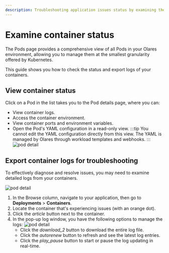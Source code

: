```yaml
---
description: Troubleshooting application issues status by examining the container staus or exporting logs 
---
```

# Examine container status

The Pods page provides a comprehensive view of all Pods in your Olares environment, allowing you to manage them at the smallest granularity offered by Kubernetes.

This guide shows you how to check the status and export logs of your containers. 

## View container status

Click on a Pod in the list takes you to the Pod details page, where you can:
- View container logs.
- Access the container environment.
- View container ports and environment variables.
- Open the Pod's YAML configuration in a read-only view.
  :::tip
  You cannot edit the YAML configuration directly from this view. The YAML is managed by Olares through workload templates and webhooks.
  :::
  ![pod detail](/images/how-to/olares/controlhub/pods/02.jpg#bordered)

## Export container logs for troubleshooting

To effectively diagnose and resolve issues, you may need to examine detailed logs from your containers.

![pod detail](/images/manual/olares/controlhub-export-log.png)

1. In the Browse column, navigate to your application, then go to **Deployments** > **Containers**.
2. Locate the container that's experiencing issues (with an orange dot).
3. Click the <i class="material-symbols-outlined">article</i> button next to the container.
4. In the pop-up log window, you have the following options to manage the logs:
   ![pod detail](/images/manual/olares/controlhub-log.png)
   - Click the <i class="material-symbols-outlined">download_2</i> button to download the entire log file.
   - Click the <i class="material-symbols-outlined">autorenew</i> button to refresh and see the latest log entries.
   - Click the <i class="material-symbols-outlined">play_pause</i> button to start or pause the log updating in real-time.
